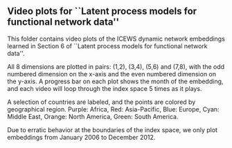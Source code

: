 ## Video plots for ``Latent process models for functional network data''

This folder contains video plots of the ICEWS dynamic network embeddings learned in Section 6 of ``Latent process models for functional network data''.

All 8 dimensions are plotted in pairs: (1,2), (3,4), (5,6) and (7,8), with the odd numbered dimension on the x-axis and the even numbered dimension on the y-axis. A progress bar on each plot shows the month of the embedding, and each video will loop through the index space 5 times as it plays.

A selection of countries are labeled, and the points are colored by geographical region. Purple: Africa, Red: Asia-Pacific, Blue: Europe, Cyan: Middle East, Orange: North America, Green: South America.

Due to erratic behavior at the boundaries of the index space, we only plot embeddings from January 2006 to December 2012.
